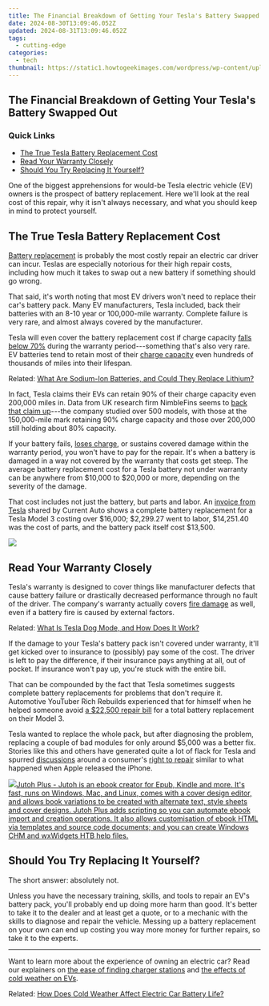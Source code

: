 ```yaml
---
title: The Financial Breakdown of Getting Your Tesla's Battery Swapped Out
date: 2024-08-30T13:09:46.052Z
updated: 2024-08-31T13:09:46.052Z
tags:
  - cutting-edge
categories:
  - tech
thumbnail: https://static1.howtogeekimages.com/wordpress/wp-content/uploads/2022/09/shutterstock_593728589.jpg
---
```


## The Financial Breakdown of Getting Your Tesla's Battery Swapped Out

### Quick Links

* [The True Tesla Battery Replacement Cost](https://extra-lessons.techidaily.com/honored-advisors-elite-iphone-audio-experts/)
* [Read Your Warranty Closely](https://instagram-clips.techidaily.com/updated-spotlight-the-25-influencers-redefining-engagement-for-2024/)
* [Should You Try Replacing It Yourself?](https://screen-activity-recording.techidaily.com/leveraging-zoom-tools-to-capture-effective-sessions-for-2024/)

 One of the biggest apprehensions for would-be Tesla electric vehicle (EV) owners is the prospect of battery replacement. Here we'll look at the real cost of this repair, why it isn't always necessary, and what you should keep in mind to protect yourself.

##  The True Tesla Battery Replacement Cost

[Battery replacement](https://phone-solutions.techidaily.com/best-android-data-recovery-retrieve-lost-pictures-from-oppo-reno-11f-5g-by-fonelab-android-recover-pictures/) is probably the most costly repair an electric car driver can incur. Teslas are especially notorious for their high repair costs, including how much it takes to swap out a new battery if something should go wrong.

 That said, it's worth noting that most EV drivers won't need to replace their car's battery pack. Many EV manufacturers, Tesla included, back their batteries with an 8-10 year or 100,000-mile warranty. Complete failure is very rare, and almost always covered by the manufacturer.

 Tesla will even cover the battery replacement cost if charge capacity [falls below 70%](https://www.tesla.com/support/vehicle-warranty) during the warranty period---something that's also very rare. EV batteries tend to retain most of their [charge capacity](https://activate-lock.techidaily.com/in-2024-bypass-activation-lock-on-iphone-11-pro-max-4-easy-ways-by-drfone-ios/) even hundreds of thousands of miles into their lifespan.

Related: [What Are Sodium-Ion Batteries, and Could They Replace Lithium?](https://video-capture.techidaily.com/updated-unveiling-the-secrets-to-effective-macbook-air-screen-capture-for-2024/) 

 In fact, Tesla claims their EVs can retain 90% of their charge capacity even 200,000 miles in. Data from UK research firm NimbleFins seems to [back that claim up](https://www.nimblefins.co.uk/study-real-life-tesla-battery-deterioration)\---the company studied over 500 models, with those at the 150,000-mile mark retaining 90% charge capacity and those over 200,000 still holding about 80% capacity.

 If your battery fails, [loses charge](https://youtube-web.techidaily.com/ed-in-2024-youtubes-earnings-go-up-with-500-subs/), or sustains covered damage within the warranty period, you won't have to pay for the repair. It's when a battery is damaged in a way not covered by the warranty that costs get steep. The average battery replacement cost for a Tesla battery not under warranty can be anywhere from $10,000 to $20,000 or more, depending on the severity of the damage.

 That cost includes not just the battery, but parts and labor. An [invoice from Tesla](https://www.currentautomotive.com/how-much-does-a-tesla-model-3-battery-replacement-cost/) shared by Current Auto shows a complete battery replacement for a Tesla Model 3 costing over $16,000; $2,299.27 went to labor, $14,251.40 was the cost of parts, and the battery pack itself cost $13,500.

<!-- affiliate ads begin -->
<a href="https://shop.copernic.com/order/checkout.php?PRODS=41033095&QTY=1&AFFILIATE=108875&CART=1"><img src="https://secure.2checkout.com/images/merchant/8d30aa96e72440759f74bd2306c1fa3d/Copernic-2023-Affiliate-728x90-Advanced-3YR.png" border="0"></a>
<!-- affiliate ads end -->
##  Read Your Warranty Closely

 Tesla's warranty is designed to cover things like manufacturer defects that cause battery failure or drastically decreased performance through no fault of the driver. The company's warranty actually covers [fire damage](https://screen-video-capture.techidaily.com/new-unified-webcamscreen-capture-strategies-for-2024/) as well, even if a battery fire is caused by external factors.

Related: [What Is Tesla Dog Mode, and How Does It Work?](https://bypass-frp.techidaily.com/in-2024-how-to-bypass-frp-from-tecno-phantom-v-flip-by-drfone-android/) 

 If the damage to your Tesla's battery pack isn't covered under warranty, it'll get kicked over to insurance to (possibly) pay some of the cost. The driver is left to pay the difference, if their insurance pays anything at all, out of pocket. If insurance won't pay up, you're stuck with the entire bill.

 That can be compounded by the fact that Tesla sometimes suggests complete battery replacements for problems that don't require it. Automotive YouTuber Rich Rebuilds experienced that for himself when he helped someone avoid [a $22,500 repair bill](https://www.anrdoezrs.net/links/3607085/type/dlg/sid/UUhtgUeUpU204607/https://www.youtube.com/watch?v=T7Q0nNkQTCo) for a total battery replacement on their Model 3.

 Tesla wanted to replace the whole pack, but after diagnosing the problem, replacing a couple of bad modules for only around $5,000 was a better fix. Stories like this and others have generated quite a lot of flack for Tesla and spurred [discussions](https://www.thedrive.com/news/41493/teslas-16000-quote-for-a-700-fix-is-why-right-to-repair-matters) around a consumer's [right to repair](https://games-able.techidaily.com/navigational-wisdom-to-prevent-no-signal-woes-in-pokemon-go/) similar to what happened when Apple released the iPhone.

<!-- affiliate ads begin -->
<a href="https://secure.2checkout.com/order/checkout.php?PRODS=4699091&QTY=1&AFFILIATE=108875&CART=1"><img src="https://secure.avangate.com/images/merchant/bccefcc1b1eee9eca3ae4f5c1a281482/products/1_jutoh-logo-1200x1600.jpg" border="0">Jutoh Plus -  Jutoh is an ebook creator for Epub, Kindle and more. It's fast, runs on Windows, Mac, and Linux, comes with a cover design editor, and allows book variations to be created with alternate text, style sheets and cover designs. Jutoh Plus adds scripting so you can automate ebook import and creation operations. It also allows customisation of ebook HTML via templates and source code documents; and you can create Windows CHM and wxWidgets HTB help files. </a>
<!-- affiliate ads end -->
##  Should You Try Replacing It Yourself?

 The short answer: absolutely not.

 Unless you have the necessary training, skills, and tools to repair an EV's battery pack, you'll probably end up doing more harm than good. It's better to take it to the dealer and at least get a quote, or to a mechanic with the skills to diagnose and repair the vehicle. Messing up a battery replacement on your own can end up costing you way more money for further repairs, so take it to the experts.

---

 Want to learn more about the experience of owning an electric car? Read our explainers on [the ease of finding charger stations](https://techidaily.com/how-to-transfer-whatsapp-from-apple-iphone-13-to-other-iphone-15-pro-max-devices-drfone-by-drfone-transfer-whatsapp-from-ios-transfer-whatsapp-from-ios/) and [the effects of cold weather on EVs](https://pokemon-go-android.techidaily.com/in-2024-9-mind-blowing-tricks-to-hatch-eggs-in-pokemon-go-without-walking-on-poco-x5-pro-drfone-by-drfone-virtual-android/).

Related: [How Does Cold Weather Affect Electric Car Battery Life?](https://pokemon-go-android.techidaily.com/in-2024-9-mind-blowing-tricks-to-hatch-eggs-in-pokemon-go-without-walking-on-poco-x5-pro-drfone-by-drfone-virtual-android/)

<ins class="adsbygoogle"
     style="display:block"
     data-ad-format="autorelaxed"
     data-ad-client="ca-pub-7571918770474297"
     data-ad-slot="1223367746"></ins>



<ins class="adsbygoogle"
     style="display:block"
     data-ad-client="ca-pub-7571918770474297"
     data-ad-slot="8358498916"
     data-ad-format="auto"
     data-full-width-responsive="true"></ins>


